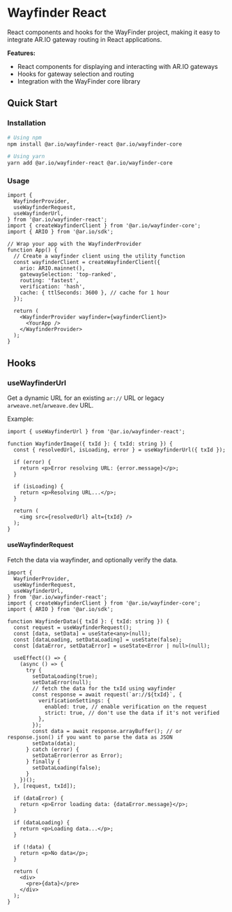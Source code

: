 # Wayfinder React

React components and hooks for the WayFinder project, making it easy to integrate AR.IO gateway routing in React applications.

**Features:**

- React components for displaying and interacting with AR.IO gateways
- Hooks for gateway selection and routing
- Integration with the WayFinder core library

## Quick Start

### Installation

```bash
# Using npm
npm install @ar.io/wayfinder-react @ar.io/wayfinder-core

# Using yarn
yarn add @ar.io/wayfinder-react @ar.io/wayfinder-core
```

### Usage

```tsx
import {
  WayfinderProvider,
  useWayfinderRequest,
  useWayfinderUrl,
} from '@ar.io/wayfinder-react';
import { createWayfinderClient } from '@ar.io/wayfinder-core';
import { ARIO } from '@ar.io/sdk';

// Wrap your app with the WayfinderProvider
function App() {
  // Create a wayfinder client using the utility function
  const wayfinderClient = createWayfinderClient({
    ario: ARIO.mainnet(),
    gatewaySelection: 'top-ranked',
    routing: 'fastest',
    verification: 'hash',
    cache: { ttlSeconds: 3600 }, // cache for 1 hour
  });

  return (
    <WayfinderProvider wayfinder={wayfinderClient}>
      <YourApp />
    </WayfinderProvider>
  );
}
```

## Hooks

### useWayfinderUrl

Get a dynamic URL for an existing `ar://` URL or legacy `arweave.net`/`arweave.dev` URL.

Example:

```tsx
import { useWayfinderUrl } from '@ar.io/wayfinder-react';

function WayfinderImage({ txId }: { txId: string }) {
  const { resolvedUrl, isLoading, error } = useWayfinderUrl({ txId });

  if (error) {
    return <p>Error resolving URL: {error.message}</p>;
  }

  if (isLoading) {
    return <p>Resolving URL...</p>;
  }

  return (
    <img src={resolvedUrl} alt={txId} />
  );
}
```

#### useWayfinderRequest

Fetch the data via wayfinder, and optionally verify the data.

```tsx
import {
  WayfinderProvider,
  useWayfinderRequest,
  useWayfinderUrl,
} from '@ar.io/wayfinder-react';
import { createWayfinderClient } from '@ar.io/wayfinder-core';
import { ARIO } from '@ar.io/sdk';

function WayfinderData({ txId }: { txId: string }) {
  const request = useWayfinderRequest();
  const [data, setData] = useState<any>(null);
  const [dataLoading, setDataLoading] = useState(false);
  const [dataError, setDataError] = useState<Error | null>(null);

  useEffect(() => {
    (async () => {
      try {
        setDataLoading(true);
        setDataError(null);
        // fetch the data for the txId using wayfinder
        const response = await request(`ar://${txId}`, {
          verificationSettings: {
            enabled: true, // enable verification on the request
            strict: true, // don't use the data if it's not verified
          },
        });
        const data = await response.arrayBuffer(); // or response.json() if you want to parse the data as JSON
        setData(data);
      } catch (error) {
        setDataError(error as Error);
      } finally {
        setDataLoading(false);
      }
    })();
  }, [request, txId]);

  if (dataError) {
    return <p>Error loading data: {dataError.message}</p>;
  }

  if (dataLoading) {
    return <p>Loading data...</p>;
  }

  if (!data) {
    return <p>No data</p>;
  }

  return (
    <div>
      <pre>{data}</pre>
    </div>
  );
}
```
